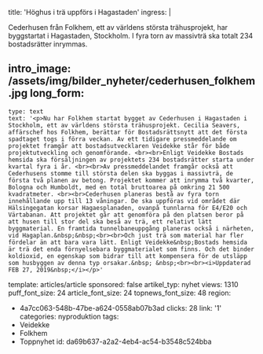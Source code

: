 title: 'Höghus i trä uppförs i Hagastaden'
ingress: |
  <p>Cederhusen från Folkhem, ett av världens största trähusprojekt, har byggstartat i Hagastaden, Stockholm. I fyra torn av massivträ ska totalt 234 bostadsrätter inrymmas.
  </p>
  
intro_image: /assets/img/bilder_nyheter/cederhusen_folkhem.jpg
long_form:
  -
    type: text
    text: '<p>Nu har Folkhem startat bygget av Cederhusen i Hagastaden i Stockholm, ett av världens största trähusprojekt. Cecilia Seavers, affärschef hos Folkhem, berättar för Bostadsrättsnytt att det första spadtaget togs i förra veckan. Av ett tidigare pressmeddelande om projektet framgår att bostadsutvecklaren Veidekke står för både projektutveckling och genomförande. <br><br>Enligt Veidekke Bostads hemsida ska försäljningen av projektets 234 bostadsrätter starta under kvartal fyra i år. <br><br>Av pressmeddelandet framgår också att Cederhusens stomme till största delen ska byggas i massivträ, de första två planen av betong. Projektet kommer att inrymma två kvarter, Bologna och Humboldt, med en total bruttoarea på omkring 21 500 kvadratmeter. <br><br>Cederhusen planeras bestå av fyra torn innehållande upp till 13 våningar. De ska uppföras vid området där Hälsingegatan korsar Hagaesplanaden, ovanpå tunnlarna för E4/E20 och Värtabanan. Att projektet går att genomföra på den platsen beror på att husen till stor del ska beså av trä, ett relativt lätt byggmaterial. En framtida tunnelbaneuppgång planeras också i närheten, vid Hagaplan.&nbsp;&nbsp;<br><br>Och just trä som material har fler fördelar än att bara vara lätt. Enligt Veidekke&nbsp;Bostads hemsida är trä det enda förnyelsebara byggmaterialet som finns. Och det binder koldioxid, en egenskap som bidrar till att kompensera för de utsläpp som husbyggen av denna typ orsakar.&nbsp; &nbsp;<br><br><i>Uppdaterad FEB 27, 2019&nbsp;</i></p>'
template: articles/article
sponsored: false
artikel_typ: nyhet
views: 1310
puff_font_size: 24
article_font_size: 24
topnews_font_size: 48
region:
  - 4a7cc063-548b-47be-a624-0558ab07b3ad
clicks: 28
link: '1'
categories: nyproduktion
tags:
  - Veidekke
  - Folkhem
  - Toppnyhet
id: da69b637-a2a2-4eb4-ac54-b3548c524bba
